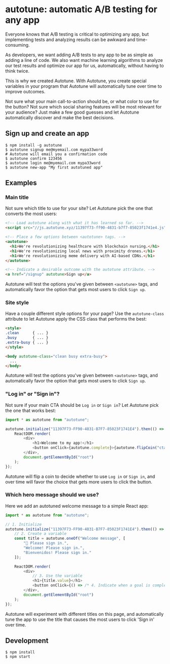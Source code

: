 # autotune: automatic A/B testing for any app

Everyone knows that A/B testing is critical to optimizing any app, but implementing tests and analyzing results can be awkward and time-consuming.

As developers, we want adding A/B tests to any app to be as simple as adding a line of code. We also want machine learning algorithms to analyze our test results and optimize our app for us, automatically, without having to think twice.

This is why we created Autotune. With Autotune, you create special variables in your program that Autotune will automatically tune over time to improve outcomes.

Not sure what your main call-to-action should be, or what color to use for the button? Not sure which social sharing features will be most relevant for your audience? Just make a few good guesses and let Autotune automatically discover and make the best decisions.

## Sign up and create an app

```shell
$ npm install -g autotune
$ autotune signup me@myemail.com mypa33word
# Autotune will email you a confirmation code
$ autotune confirm 123456
$ autotune login me@myemail.com mypa33word
$ autotune new-app "My first autotuned app"
```

## Examples

### Main title

Not sure which title to use for your site? Let Autotune pick the one that converts the most users:

```html
<!-- Load autotune along with what it has learned so far. -->
<script src="//js.autotune.xyz/11397f73-ff90-4831-b7f7-85023f1741e4.js"></script>

<!-- Place a few options between <autotune> tags. -->
<autotune>
  <h1>We're revolutionizing healthcare with blockchain nursing.</h1>
  <h1>We're revolutionizing local news with proximity drones.</h1>
  <h1>We're revolutionizing meme delivery with AI-based CDNs.</h1>
</autotune>

<!-- Indicate a desirable outcome with the autotune attribute. -->
<a href="/signup" autotune>Sign up</a>
```

Autotune will test the options you've given between `<autotune>` tags, and automatically favor the option that gets most users to click `Sign up`.

### Site style

Have a couple different style options for your page? Use the `autotune-class` attribute to let Autotune apply the CSS class that performs the best:

```html
<style>
.clean      { ... }
.busy       { ... }
.extra-busy { ... }
</style>

<body autotune-class="clean busy extra-busy">
  ...
</body>
```

Autotune will test the options you've given between `<autotune>` tags, and automatically favor the option that gets most users to click `Sign up`.

### "Log in" or "Sign in"?

Not sure if your main CTA should be `Log in` or `Sign in`? Let Autotune pick the one that works best:

```javascript
import * as autotune from "autotune";

autotune.initialize("11397F73-FF90-4831-B7F7-85023F1741E4").then(() => {
    ReactDOM.render(
        <div>
            <h1>Welcome to my app!</h1>
            <button onClick={autotune.complete}>{autotune.flipCoin("cta") ? "Log in" : "Sign in"}</button>
        </div>,
        document.getElementById("root")
    );
});
```

Autotune will flip a coin to decide whether to use `Log in` or `Sign in`, and over time
will favor the choice that gets more users to click the button.

### Which hero message should we use?

Here we add an autotuned welcome message to a simple React app:

```javascript
import * as autotune from "autotune";

// 1. Initialize
autotune.initialize("11397F73-FF90-4831-B7F7-85023F1741E4").then(() => {
    // 2. Create a variable
    const title = autotune.oneOf("Welcome message", [
        "👋 Please sign in.",
        "Welcome! Please sign in.",
        "Bienvenidos! Please sign in."
    ]);

    ReactDOM.render(
        <div>
            // 3. Use the variable
            <h1>{title.value}</h1>
            <button onClick={() => /* 4. Indicate when a goal is completed */ autotune.complete()}>Sign in</button>
        </div>,
        document.getElementById("root")
    );
});
```

Autotune will experiment with different titles on this page, and automatically tune
the app to use the title that causes the most users to click 'Sign in' over time.

## Development

```shell
$ npm install
$ npm start
```
